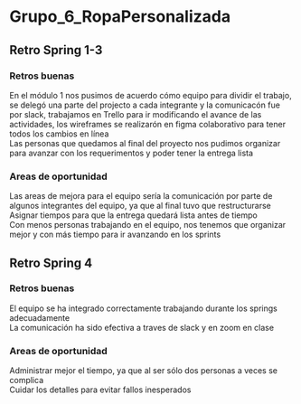 # Grupo_6_RopaPersonalizada

## Retro Spring 1-3
### Retros buenas
En el módulo 1 nos pusimos de acuerdo cómo equipo para dividir el trabajo, se delegó una parte del projecto a cada integrante y la comunicacón fue por slack, trabajamos en Trello para ir modificando el avance de las actividades, los wireframes se realizarón en figma colaborativo para tener todos los cambios en línea <br/>
Las personas que quedamos al final del proyecto nos pudimos organizar para avanzar con los requerimentos y poder tener la entrega lista <br/>

### Areas de oportunidad
Las areas de mejora para el equipo sería la comunicación por parte de algunos integrantes del equipo, ya que al final tuvo que restructurarse<br/>
Asignar tiempos para que la entrega quedará lista antes de tiempo <br/>
Con menos personas trabajando en el equipo, nos tenemos que organizar mejor y con más tiempo para ir avanzando en los sprints<br/>

## Retro Spring 4 
### Retros buenas
El equipo se ha integrado correctamente trabajando durante los springs adecuadamente <br>
La comunicación ha sido efectiva a traves de slack y en zoom en clase <br>

### Areas de oportunidad
Administrar mejor el tiempo, ya que al ser sólo dos personas a veces se complica <br>
Cuidar los detalles para evitar fallos inesperados
